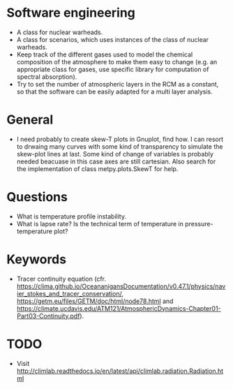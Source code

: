 # Software engineering
- A class for nuclear warheads.
- A class for scenarios, which uses instances of the class of nuclear warheads.
- Keep track of the different gases used to model the chemical composition of the atmosphere to make them easy to change (e.g. an appropriate class for gases, use specific library for computation of spectral absorption).
- Try to set the number of atmospheric layers in the RCM as a constant, so that the software can be easily adapted for a multi layer analysis.

# General
- I need probably to create skew-T plots in Gnuplot, find how. I can resort to drwaing many curves with some kind of transparency to simulate the skew-plot lines at last. Some kind of change of variables is probably needed beacuase in this case axes are still cartesian. Also search for the implementation of class metpy.plots.SkewT for help.

# Questions
- What is temperature profile instability.
- What is lapse rate? Is the technical term of temperature in pressure-temperature plot?

# Keywords
- Tracer continuity equation (cfr. https://clima.github.io/OceananigansDocumentation/v0.47.1/physics/navier_stokes_and_tracer_conservation/, https://getm.eu/files/GETM/doc/html/node78.html and https://climate.ucdavis.edu/ATM121/AtmosphericDynamics-Chapter01-Part03-Continuity.pdf).

# TODO
- Visit http://climlab.readthedocs.io/en/latest/api/climlab.radiation.Radiation.html
